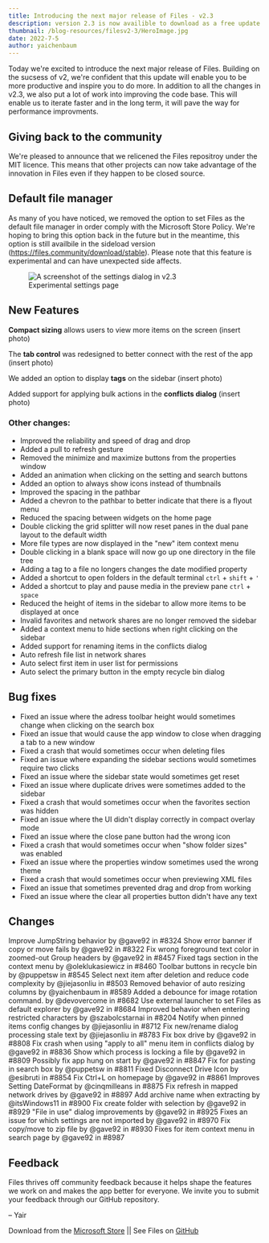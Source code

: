 ```yaml
---
title: Introducing the next major release of Files - v2.3
description: version 2.3 is now availible to download as a free update.
thumbnail: /blog-resources/filesv2-3/HeroImage.jpg
date: 2022-7-5
author: yaichenbaum
---
```


Today we're excited to introduce the next major release of Files. Building on the sucsess of v2, we're confident that this update will enable you to be more productive and inspire you to do more. In addition to all the changes in v2.3, we also put a lot of work into improving the code base. This will enable us to iterate faster and in the long term, it will pave the way for performance improvments.

## Giving back to the community

We're pleased to announce that we relicened the Files repositroy under the MIT licence. This means that other projects can now take advantage of the innovation in Files even if they happen to be closed source.


## Default file manager

As many of you have noticed, we removed the option to set Files as the default file manager in order comply with the Microsoft Store Policy. We're hoping to bring this option back in the future but in the meantime, this option is still availbile in the sideload version (https://files.community/download/stable). Please note that this feature is experimental and can have unexpected side affects.

<figure class="margin-bottom">
    <img src="/blog-resources/filesv2-3/Settings-Dialog-Experimental.png" alt="A screenshot of the settings dialog in v2.3" />
    <figcaption>Experimental settings page</figcaption>
</figure>

## New Features

**Compact sizing** allows users to view more items on the screen
(insert photo)

The **tab control** was redesigned to better connect with the rest of the app
(insert photo)

We added an option to display **tags** on the sidebar
(insert photo)

Added support for applying bulk actions in the **conflicts dialog**
(insert photo)


### Other changes:
- Improved the reliability and speed of drag and drop
- Added a pull to refresh gesture
- Removed the minimize and maximize buttons from the properties window
- Added an animation when clicking on the setting and search buttons
- Added an option to always show icons instead of thumbnails
- Improved the spacing in the pathbar
- Added a chevron to the pathbar to better indicate that there is a flyout menu
- Reduced the spacing between widgets on the home page
- Double clicking the grid splitter will now reset panes in the dual pane layout to the default width
- More file types are now displayed in the "new" item context menu
- Double clicking in a blank space will now go up one directory in the file tree
- Adding a tag to a file no longers changes the date modified property
- Added a shortcut to open folders in the default terminal `ctrl` + `shift` + `'`
- Added a shortcut to play and pause media in the preview pane `ctrl` + `space`
- Reduced the height of items in the sidebar to allow more items to be displayed at once
- Invalid favorites and network shares are no longer removed the sidebar
- Added a context menu to hide sections when right clicking on the sidebar
- Added support for renaming items in the conflicts dialog
- Auto refresh file list in network shares
- Auto select first item in user list for permissions
- Auto select the primary button in the empty recycle bin dialog

## Bug fixes
- Fixed an issue where the adress toolbar height would sometimes change when clicking on the search box
- Fixed an issue that would cause the app window to close when dragging a tab to a new window
- Fixed a crash that would sometimes occur when deleting files
- Fixed an issue where expanding the sidebar sections would sometimes require two clicks
- Fixed an issue where the sidebar state would sometimes get reset
- Fixed an issue where duplicate drives were sometimes added to the sidebar
- Fixed a crash that would sometimes occur when the favorites section was hidden
- Fixed an issue where the UI didn't display correctly in compact overlay mode
- Fixed an issue where the close pane button had the wrong icon
- Fixed a crash that would sometimes occur when "show folder sizes" was enabled
- Fixed an issue where the properties window sometimes used the wrong theme
- Fixed a crash that would sometimes occur when previewing XML files
- Fixed an issue that sometimes prevented drag and drop from working
- Fixed an issue where the clear all properties button didn't have any text

## Changes

Improve JumpString behavior by @gave92 in #8324
Show error banner if copy or move fails by @gave92 in #8322
Fix wrong foreground text color in zoomed-out Group headers by @gave92 in #8457
Fixed tags section in the context menu by @oleklukasiewicz in #8460
Toolbar buttons in recycle bin by @puppetsw in #8545
Select next item after deletion and reduce code complexity by @jiejasonliu in #8503
Removed behavior of auto resizing columns by @yaichenbaum in #8589
Added a debounce for image rotation command. by @devovercome in #8682
Use external launcher to set Files as default explorer by @gave92 in #8684
Improved behavior when entering restricted characters by @szabolcstarnai in #8204
Notify when pinned items config changes by @jiejasonliu in #8712
Fix new/rename dialog processing stale text by @jiejasonliu in #8783
Fix box drive by @gave92 in #8808
Fix crash when using "apply to all" menu item in conflicts dialog by @gave92 in #8836
Show which process is locking a file by @gave92 in #8809
Possibly fix app hung on start by @gave92 in #8847
Fix for pasting in search box by @puppetsw in #8811
Fixed Disconnect Drive Icon by @esibruti in #8854
Fix Ctrl+L on homepage by @gave92 in #8861
Improves Setting DateFormat by @cinqmilleans in #8875
Fix refresh in mapped network drives by @gave92 in #8897
Add archive name when extracting by @itsWindows11 in #8900
Fix create folder with selection by @gave92 in #8929
"File in use" dialog improvements by @gave92 in #8925
Fixes an issue for which settings are not imported by @gave92 in #8970
Fix copy/move to zip file by @gave92 in #8930
Fixes for item context menu in search page by @gave92 in #8987

## Feedback

Files thrives off community feedback because it helps shape the features we work on and makes the app better for
everyone. We invite you to submit your feedback through our GitHub repository.

– Yair

Download from
the [Microsoft Store]({'https://www.microsoft.com/store/apps/9nghp3dx8hdx?cid=AnnouncingV2-3'})
|| See Files on [GitHub](https://github.com/files-community/Files)
